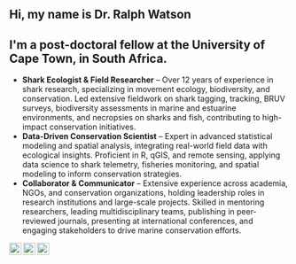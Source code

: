 ## Hi, my name is Dr. Ralph Watson

## I'm a post-doctoral fellow at the University of Cape Town, in South Africa. 
* **Shark Ecologist & Field Researcher** – Over 12 years of experience in shark research, specializing in movement ecology, biodiversity, and conservation. Led extensive fieldwork on shark tagging, tracking, BRUV surveys, biodiversity assessments in marine and estuarine environments, and necropsies on sharks and fish, contributing to high-impact conservation initiatives.
* **Data-Driven Conservation Scientist** – Expert in advanced statistical modeling and spatial analysis, integrating real-world field data with ecological insights. Proficient in R, qGIS, and remote sensing, applying data science to shark telemetry, fisheries monitoring, and spatial modeling to inform conservation strategies.
* **Collaborator & Communicator** – Extensive experience across academia, NGOs, and conservation organizations, holding leadership roles in research institutions and large-scale projects. Skilled in mentoring researchers, leading multidisciplinary teams, publishing in peer-reviewed journals, presenting at international conferences, and engaging stakeholders to drive marine conservation efforts.

[<img align="left" alt="Ralph Watson | LinkedIn" width="22px" src="https://cdn.jsdelivr.net/npm/simple-icons@3.13.0/icons/facebook.svg" />][facebook]
[<img align="left" alt="Ralph Watson | LinkedIn" width="22px" src="https://cdn.jsdelivr.net/npm/simple-icons@v3/icons/linkedin.svg" />][linkedin]
[<img align="left" alt="Ralph Watson | Instagram" width="22px" src="https://cdn.jsdelivr.net/npm/simple-icons@v3/icons/instagram.svg" />][instagram]


[facebook]: https://www.facebook.com/ralph.watson.18
[instagram]: https://www.instagram.com/rgawatson89/
[linkedin]: https://www.linkedin.com/in/ralphwatson1/

